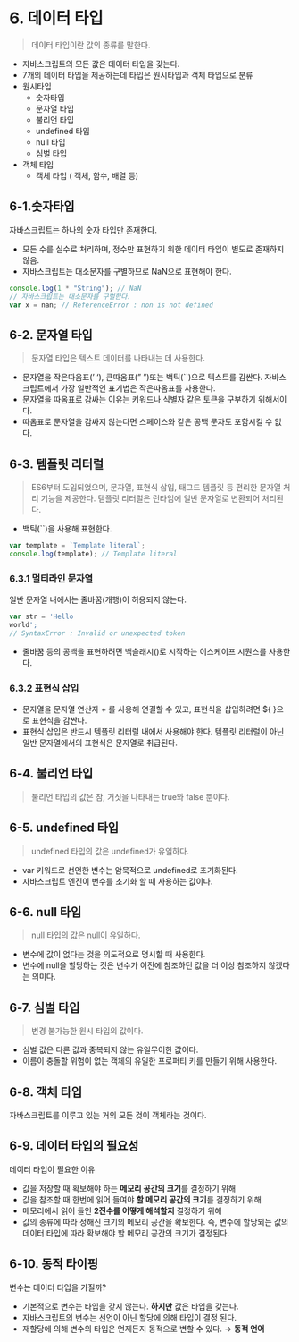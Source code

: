 # 6. 데이터 타입

> 데이터 타입이란 값의 종류를 말한다.

- 자바스크립트의 모든 값은 데이터 타입을 갖는다.
- 7개의 데이터 타입을 제공하는데 타입은 원시타입과 객체 타입으로 분류
- 원시타입
  - 숫자타입
  - 문자열 타입
  - 불리언 타입
  - undefined 타입
  - null 타입
  - 심벌 타입
- 객체 타입
  - 객체 타입 ( 객체, 함수, 배열 등)

## 6-1.숫자타입

자바스크립트는 하나의 숫자 타입만 존재한다.

- 모든 수를 실수로 처리하며, 정수만 표현하기 위한 데이터 타입이 별도로 존재하지 않음.
- 자바스크립트는 대소문자를 구별하므로 NaN으로 표현해야 한다.

```jsx
console.log(1 * "String"); // NaN
// 자바스크립트는 대소문자를 구벌한다.
var x = nan; // ReferenceError : non is not defined
```

## 6-2. 문자열 타입

> 문자열 타입은 텍스트 데이터를 나타내는 데 사용한다.

- 문자열을 작은따옴표(’ ‘), 큰따옴표(” ”)또는 백틱(``)으로 텍스트를 감싼다. 자바스크립트에서 가장 일반적인 표기법은 작은따옴표를 사용한다.
- 문자열을 따옴표로 감싸는 이유는 키워드나 식별자 같은 토큰을 구부하기 위해서이다.
- 따옴표로 문자열을 감싸지 않는다면 스페이스와 같은 공백 문자도 포함시킬 수 없다.

## 6-3. 템플릿 리터럴

> ES6부터 도입되었으며, 문자열, 표현식 삽입, 태그드 템플릿 등 편리한 문자열 처리 기능을 제공한다. 템플릿 리터럴은 런타임에 일반 문자열로 변환되어 처리된다.

- 백틱(``)을 사용해 표현한다.

```jsx
var template = `Template literal`;
console.log(template); // Template literal
```

### 6.3.1 멀티라인 문자열

일반 문자열 내에서는 줄바꿈(개행)이 허용되지 않는다.

```jsx
var str = 'Hello
world';
// SyntaxError : Invalid or unexpected token
```

- 줄바꿈 등의 공백을 표현하려면 백슬래시(\)로 시작하는 이스케이프 시뭔스를 사용한다.

### 6.3.2 표현식 삽입

- 문자열을 문자열 연산자 + 를 사용해 연결할 수 있고, 표현식을 삽입하려면 ${ }으로 표현식을 감싼다.
- 표현식 삽입은 반드시 템플릿 리터럴 내에서 사용해야 한다. 템플릿 리터럴이 아닌 일반 문자열에서의 표현식은 문자열로 취급된다.

## 6-4. 불리언 타입

> 불리언 타입의 값은 참, 거짓을 나타내는 true와 false 뿐이다.

## 6-5. undefined 타입

> undefined 타입의 값은 undefined가 유일하다.

- var 키워드로 선언한 변수는 암묵적으로 undefined로 초기화된다.
- 자바스크립트 엔진이 변수를 초기화 할 때 사용하는 값이다.

## 6-6. null 타입

> null 타입의 값은 null이 유일하다.

- 변수에 값이 없다는 것을 의도적으로 명시할 때 사용한다.
- 변수에 null을 할당하는 것은 변수가 이전에 참조하던 값을 더 이상 참조하지 않겠다는 의미다.

## 6-7. 심벌 타입

> 변경 불가능한 원시 타입의 값이다.

- 심벌 값은 다른 값과 중복되지 않는 유일무이한 값이다.
- 이름이 충돌할 위험이 없는 객체의 유일한 프로퍼티 키를 만들기 위해 사용한다.

## 6-8. 객체 타입

자바스크립트를 이루고 있는 거의 모든 것이 객체라는 것이다.

## 6-9. 데이터 타입의 필요성

데이터 타입이 필요한 이유

- 값을 저장할 때 확보해야 하는 **메모리 공간의 크기**를 결정하기 위해
- 값을 참조할 때 한번에 읽어 들여야 **할 메모리 공간의 크기**를 결정하기 위해
- 메모리에서 읽어 들인 **2진수를 어떻게 해석할지** 결정하기 위해
- 값의 종류에 따라 정해진 크기의 메모리 공간을 확보한다. 즉, 변수에 할당되는 값의 데이터 타입에 따라 확보해야 할 메모리 공간의 크기가 결정된다.

## 6-10. 동적 타이핑

변수는 데이터 타입을 가질까?

- 기본적으로 변수는 타입을 갖지 않는다. **하지만** 값은 타입을 갖는다.
- 자바스크립트의 변수는 선언이 아닌 할당에 의해 타입이 결정 된다.
- 재할당에 의해 변수의 타입은 언제든지 동적으로 변할 수 있다. → **동적 언어**
